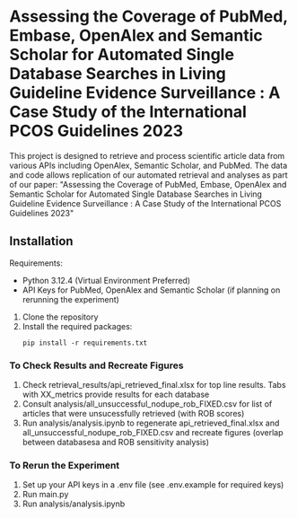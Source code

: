 # Assessing the Coverage of PubMed, Embase, OpenAlex and Semantic Scholar for Automated Single Database Searches in Living Guideline Evidence Surveillance : A Case Study of the International PCOS Guidelines 2023

This project is designed to retrieve and process scientific article data from various APIs including OpenAlex, Semantic Scholar, and PubMed. The data and code allows replication of our automated retrieval and analyses as part of our paper: "Assessing the Coverage of PubMed, Embase, OpenAlex and Semantic Scholar for Automated Single Database Searches in Living Guideline Evidence Surveillance : A Case Study of the International PCOS Guidelines 2023"


## Installation

Requirements: 
* Python 3.12.4 (Virtual Environment Preferred)
* API Keys for PubMed, OpenAlex and Semantic Scholar (if planning on rerunning the experiment)

1. Clone the repository
2. Install the required packages:
   ```
   pip install -r requirements.txt
   ```

### To Check Results and Recreate Figures 

1. Check retrieval_results/api_retrieved_final.xlsx for top line results. Tabs with XX_metrics provide results for each database
2. Consult analysis/all_unsuccessful_nodupe_rob_FIXED.csv for list of articles that were unsucessfully retrieved (with ROB scores)
3. Run analysis/analysis.ipynb to regenerate api_retrieved_final.xlsx and all_unsuccessful_nodupe_rob_FIXED.csv and recreate figures (overlap between databasesa and ROB sensitivity analysis) 



### To Rerun the Experiment


1. Set up your API keys in a .env file (see .env.example for required keys)
2. Run main.py 
3. Run analysis/analysis.ipynb
